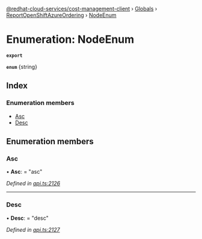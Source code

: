 [@redhat-cloud-services/cost-management-client](../README.md) › [Globals](../globals.md) › [ReportOpenShiftAzureOrdering](../modules/reportopenshiftazureordering.md) › [NodeEnum](reportopenshiftazureordering.nodeenum.md)

# Enumeration: NodeEnum

**`export`** 

**`enum`** {string}

## Index

### Enumeration members

* [Asc](reportopenshiftazureordering.nodeenum.md#asc)
* [Desc](reportopenshiftazureordering.nodeenum.md#desc)

## Enumeration members

###  Asc

• **Asc**: = "asc"

*Defined in [api.ts:2126](https://github.com/RedHatInsights/javascript-clients/blob/master/packages/cost-management/api.ts#L2126)*

___

###  Desc

• **Desc**: = "desc"

*Defined in [api.ts:2127](https://github.com/RedHatInsights/javascript-clients/blob/master/packages/cost-management/api.ts#L2127)*
